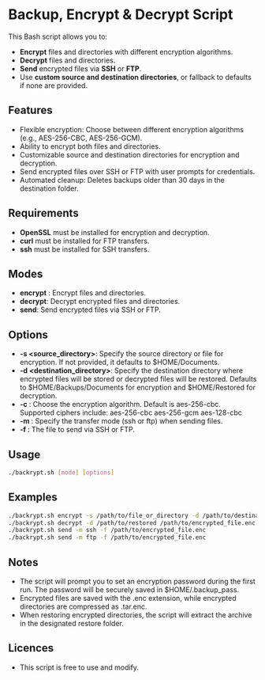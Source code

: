 # Backup, Encrypt & Decrypt Script

This Bash script allows you to:
- **Encrypt** files and directories with different encryption algorithms.
- **Decrypt** files and directories.
- **Send** encrypted files via **SSH** or **FTP**.
- Use **custom source and destination directories**, or fallback to defaults if none are provided.

## Features
- Flexible encryption: Choose between different encryption algorithms (e.g., AES-256-CBC, AES-256-GCM).
- Ability to encrypt both files and directories.
- Customizable source and destination directories for encryption and decryption.
- Send encrypted files over SSH or FTP with user prompts for credentials.
- Automated cleanup: Deletes backups older than 30 days in the destination folder.
  
## Requirements
- **OpenSSL** must be installed for encryption and decryption.
- **curl** must be installed for FTP transfers.
- **ssh** must be installed for SSH transfers.

## Modes
- **encrypt** : Encrypt files and directories.
- **decrypt**: Decrypt encrypted files and directories.
- **send**: Send encrypted files via SSH or FTP.

## Options
- **-s <source_directory>**: Specify the source directory or file for encryption. If not provided, it defaults to $HOME/Documents.
- **-d <destination_directory>**: Specify the destination directory where encrypted files will be stored or decrypted files will be restored. Defaults to $HOME/Backups/Documents for encryption                                     and $HOME/Restored for decryption.
- **-c <cipher>**: Choose the encryption algorithm. Default is aes-256-cbc. Supported ciphers include:
                                                                                                      aes-256-cbc
                                                                                                      aes-256-gcm
                                                                                                      aes-128-cbc
- **-m <mode>**: Specify the transfer mode (ssh or ftp) when sending files.
- **-f <file>**: The file to send via SSH or FTP.

## Usage

```bash
./backrypt.sh [mode] [options]
```

## Examples

```bash
./backrypt.sh encrypt -s /path/to/file_or_directory -d /path/to/destination
./backrypt.sh decrypt -d /path/to/restored /path/to/encrypted_file.enc
./backrypt.sh send -m ssh -f /path/to/encrypted_file.enc
./backrypt.sh send -m ftp -f /path/to/encrypted_file.enc
```

## Notes

- The script will prompt you to set an encryption password during the first run. The password will be securely saved in $HOME/.backup_pass.
- Encrypted files are saved with the .enc extension, while encrypted directories are compressed as .tar.enc.
- When restoring encrypted directories, the script will extract the archive in the designated restore folder.

## Licences

- This script is free to use and modify.
